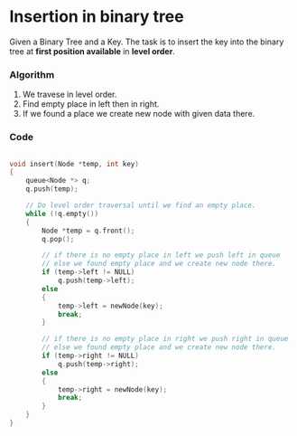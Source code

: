 # Insertion in binary tree

Given a Binary Tree and a Key. The task is to insert the key into the binary tree at **first position available** in **level order**.

### Algorithm
1. We travese in level order.
2. Find empty place in left then in right.
3. If we found a place we create new node with given data there.

### Code
```cpp

void insert(Node *temp, int key)
{
    queue<Node *> q;
    q.push(temp);

    // Do level order traversal until we find an empty place.
    while (!q.empty())
    {
        Node *temp = q.front();
        q.pop();

        // if there is no empty place in left we push left in queue  
        // else we found empty place and we create new node there. 
        if (temp->left != NULL)
            q.push(temp->left);
        else
        {
            temp->left = newNode(key);
            break;
        }

        // if there is no empty place in right we push right in queue  
        // else we found empty place and we create new node there. 
        if (temp->right != NULL)
            q.push(temp->right);
        else
        {
            temp->right = newNode(key);
            break;
        }
    }
}
```